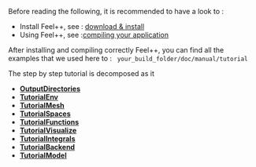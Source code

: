 Before reading the following, it is recommended to have a look to :

- Install Feel++, see : [download & install ](download.md)
- Using Feel++, see :[compiling your application](http://wkyoshe.gitbooks.io/feelpp-kyoshe/content/GettingStarted/compiling.html)

After installing and compiling correctly Feel++, you can find all the examples that we used here to : ``` your_build_folder/doc/manual/tutorial```

The step by step tutorial is decomposed as it   
- ****[OutputDirectories](http://wkyoshe.gitbooks.io/feelpp-kyoshe/content/Output_Directories.html)****
- ****[TutorialEnv](01-SettingUpEnvironment.md)****
-  ****[TutorialMesh](02-LoadingMesh.md)****
-  ****[TutorialSpaces](03-SpaceElements.md)****
- ****[TutorialFunctions](03-UsingExpressions.md)****
-  ****[TutorialVisualize](05-VisualizingFunctions.md)****
- ****[TutorialIntegrals](06-ComputingIntegrals.md)****
-  ****[TutorialBackend](07-UsingBackend.md)****
-  ****[TutorialModel](08-Model.md)****   

